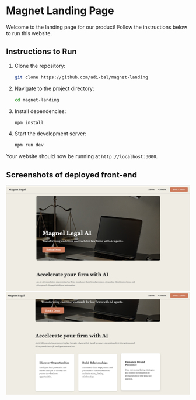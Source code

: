 # Magnet Landing Page

Welcome to the landing page for our product! Follow the instructions below to run this website.

## Instructions to Run

1. Clone the repository:
    ```sh
    git clone https://github.com/adi-bal/magnet-landing
    ```
2. Navigate to the project directory:
    ```sh
    cd magnet-landing
    ```
3. Install dependencies:
    ```sh
    npm install
    ```
4. Start the development server:
    ```sh
    npm run dev
    ```

Your website should now be running at `http://localhost:3000`.

## Screenshots of deployed front-end
![alt text](src/assets/webpagesc.png)
![alt text](src/assets/webpagesc2.png)
